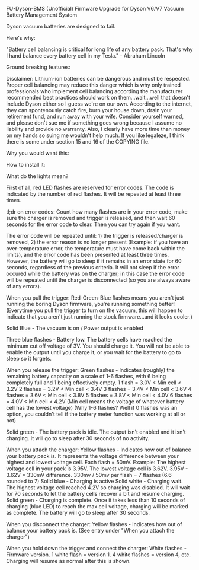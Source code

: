 FU-Dyson-BMS
(Unofficial) Firmware Upgrade for Dyson V6/V7 Vacuum Battery Management System

Dyson vacuum batteries are designed to fail.

Here's why:





"Battery cell balancing is critical for long life of any battery pack. That's why I hand balance every battery cell in my Tesla." - Abraham Lincoln

Ground breaking features:


Disclaimer: Lithium-ion batteries can be dangerous and must be respected. Proper cell balancing may reduce this danger which is why only trained professionals who implement cell balancing according the manufacturer recommended best practices should work on them...wait...well that doesn't include Dyson either so I guess we're on our own. According to the internet, they can spontenously catch fire, burn your house down, drain your retirement fund, and run away with your wife. Consider yourself warned, and please don't sue me if something goes wrong because I assume no liability and provide no warranty. Also, I clearly have more time than money on my hands so suing me wouldn't help much. If you like legaleze, I think there is some under section 15 and 16 of the COPYING file.

Why you would want this:


How to install it:




What do the lights mean?

First of all, red LED flashes are reserved for error codes. The code is indicated by the number of red flashes. It will be repeated at least three times.

tl;dr on error codes: Count how many flashes are in your error code, make sure the charger is removed and trigger is released, and then wait 60 seconds for the error code to clear. Then you can try again if you want.

 The error code will be repeated until: 1) the trigger is released/charger is removed, 2) the error reason is no longer present (Example: if you have an over-temperature error, the temperature must have come back within the limits), and the error code has been presented at least three times. However, the battery will go to sleep if it remains in an error state for 60 seconds, regardless of the previous criteria. It will not sleep if the error occured while the battery was on the charger; in this case the error code will be repeated until the charger is disconnected (so you are always aware of any errors). 

When you pull the trigger:
Red-Green-Blue flashes means you aren't just running the boring Dyson firmware, you're running something better!
(Everytime you pull the trigger to turn on the vacuum, this will happen to indicate that you aren't just running the stock firmware...and it looks cooler.)

Solid Blue - The vacuum is on / Power output is enabled

Three blue flashes - Battery low. The battery cells have reached the minimum cut off voltage of 3V. You should charge it. You will not be able to enable the output until you charge it, or you wait for the battery to go to sleep so it forgets.

When you release the trigger:
Green flashes - Indicates (roughly) the remaining battery capacity on a scale of 1-6 flashes, with 6 being completely full and 1 being effectively empty.
1 flash = 3.0V < Min cell < 3.2V
2 flashes = 3.2V < Min cell < 3.4V
3 flashes = 3.4V < Min cell < 3.6V
4 flashes = 3.6V < Min cell < 3.8V
5 flashes = 3.8V < Min cell < 4.0V
6 flashes = 4.0V < Min cell < 4.2V
(Min cell means the voltage of whatever battery cell has the lowest voltage)
(Why 1-6 flashes? Well if 0 flashes was an option, you couldn't tell if the battery meter function was working at all or not)

Solid green - The battery pack is idle. The output isn't enabled and it isn't charging. It will go to sleep after 30 seconds of no activity.

When you attach the charger:
Yellow flashes - Indicates how out of balance your battery pack is. It represents the voltage difference between your highest and lowest voltage cell. Each flash = 50mV. Example: The highest voltage cell in your pack is 3.95V. The lowest voltage cell is 3.62V. 3.95V - 3.62V = 330mV difference. 330mv / 50mv per flash = 7 flashes (6.6 rounded to 7)
Solid blue - Charging is active
Solid white - Charging wait. The highest voltage cell reached 4.2V so charging was disabled. It will wait for 70 seconds to let the battery cells recover a bit and resume charging.
Solid green - Charging is complete. Once it takes less than 10 seconds of charging (blue LED) to reach the max cell voltage, charging will be marked as complete. The battery will go to sleep after 30 seconds.

When you disconnect the charger: 
Yellow flashes - Indicates how out of balance your battery pack is. (See entry under "When you attach the charger")


When you hold down the trigger and connect the charger:
White flashes - Firmware version. 1 white flash = version 1. 4 white flashes = version 4, etc. Charging will resume as normal after this is shown.